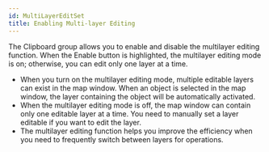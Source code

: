 ```yaml
---
id: MultiLayerEditSet
title: Enabling Multi-layer Editing
---
```

The Clipboard group allows you to enable and disable the multilayer editing
function. When the Enable button is highlighted, the multilayer editing mode
is on; otherwise, you can edit only one layer at a time.

  * When you turn on the multilayer editing mode, multiple editable layers can exist in the map window. When an object is selected in the map window, the layer containing the object will be automatically activated.
  * When the multilayer editing mode is off, the map window can contain only one editable layer at a time. You need to manually set a layer editable if you want to edit the layer.
  * The multilayer editing function helps you improve the efficiency when you need to frequently switch between layers for operations.

